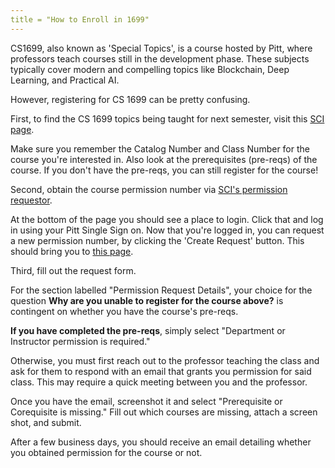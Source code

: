 ```yaml
---
title = "How to Enroll in 1699"
---
```

CS1699, also known as 'Special Topics', is a course hosted by Pitt, where professors teach courses still in the development phase. These subjects typically cover modern and compelling topics like Blockchain, Deep Learning, and Practical AI. 

However, registering for CS 1699 can be pretty confusing. 


First, to find the CS 1699 topics being taught for next semester, visit this [SCI page](https://courses.sci.pitt.edu/courses/view/CS-1699). 

Make sure you remember the Catalog Number and Class Number for the course you're interested in. Also look at the prerequisites (pre-reqs)  of the course. If you don't have the pre-reqs, you can still register for the course!


Second, obtain the course permission number via [SCI's permission requestor](https://courses.sci.pitt.edu/permission).

At the bottom of the page you should see a place to login. Click that and log in using your Pitt Single Sign on. Now that you're logged in, you can request a new permission number, by clicking the 'Create Request' button. This should bring you to [this page](https://courses.sci.pitt.edu/permission/add).


Third, fill out the request form. 

For the section labelled "Permission Request Details", your choice for the question **Why are you unable to register for the course above?** is contingent on whether you have the course's pre-reqs.

**If you have completed the pre-reqs**, simply select "Department or Instructor permission is required."

Otherwise, you must first reach out to the professor teaching the class and ask for them to respond with an email that grants you permission for said class. This may require a quick meeting between you and the professor. 

Once you have the email, screenshot it and select "Prerequisite or Corequisite is missing."
Fill out which courses are missing, attach a screen shot, and submit.

After a few business days, you should receive an email detailing whether you obtained permission for the course or not.


